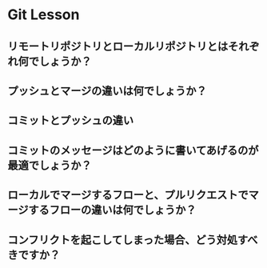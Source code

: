 # Git Lesson

## リモートリポジトリとローカルリポジトリとはそれぞれ何でしょうか？

## プッシュとマージの違いは何でしょうか？

## コミットとプッシュの違い

## コミットのメッセージはどのように書いてあげるのが最適でしょうか？

## ローカルでマージするフローと、プルリクエストでマージするフローの違いは何でしょうか？

## コンフリクトを起こしてしまった場合、どう対処すべきですか？


